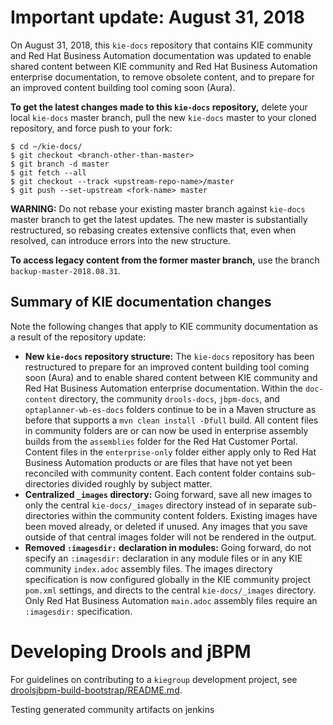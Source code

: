 # Important update: August 31, 2018

On August 31, 2018, this `kie-docs` repository that contains KIE community and Red Hat Business Automation documentation was updated to enable shared content between KIE community and Red Hat Business Automation enterprise documentation, to remove obsolete content, and to prepare for an improved content building tool coming soon (Aura).

**To get the latest changes made to this `kie-docs` repository,** delete your local `kie-docs` master branch, pull the new `kie-docs` master to your cloned repository, and force push to your fork:

```
$ cd ~/kie-docs/
$ git checkout <branch-other-than-master>
$ git branch -d master
$ git fetch --all
$ git checkout --track <upstream-repo-name>/master
$ git push --set-upstream <fork-name> master
```

**WARNING:** Do not rebase your existing master branch against `kie-docs` master branch to get the latest updates. The new master is substantially restructured, so rebasing creates extensive conflicts that, even when resolved, can introduce errors into the new structure.

**To access legacy content from the former master branch,** use the branch `backup-master-2018.08.31`.

## Summary of KIE documentation changes

Note the following changes that apply to KIE community documentation as a result of the repository update:

* **New `kie-docs` repository structure:** The `kie-docs` repository has been restructured to prepare for an improved content building tool coming soon (Aura) and to enable shared content between KIE community and Red Hat Business Automation enterprise documentation. Within the `doc-content` directory, the community `drools-docs`, `jbpm-docs`, and `optaplanner-wb-es-docs` folders continue to be in a Maven structure as before that supports a `mvn clean install -Dfull` build. All content files in community folders are or can now be used in enterprise assembly builds from the `assemblies` folder for the Red Hat Customer Portal. Content files in the `enterprise-only` folder either apply only to Red Hat Business Automation products or are files that have not yet been reconciled with community content. Each content folder contains sub-directories divided roughly by subject matter.
* **Centralized `_images` directory:** Going forward, save all new images to only the central `kie-docs/_images` directory instead of in separate sub-directories within the community content folders. Existing images have been moved already, or deleted if unused. Any images that you save outside of that central images folder will not be rendered in the output.
* **Removed `:imagesdir:` declaration in modules:** Going forward, do not specify an `:imagesdir:` declaration in any module files or in any KIE community `index.adoc` assembly files. The images directory specification is now configured globally in the KIE community project `pom.xml` settings, and directs to the central `kie-docs/_images` directory. Only Red Hat Business Automation `main.adoc` assembly files require an `:imagesdir:` specification.

# Developing Drools and jBPM

For guidelines on contributing to a `kiegroup` development project, see [droolsjbpm-build-bootstrap/README.md](https://github.com/kiegroup/droolsjbpm-build-bootstrap/blob/master/README.md).

Testing generated community artifacts on jenkins
